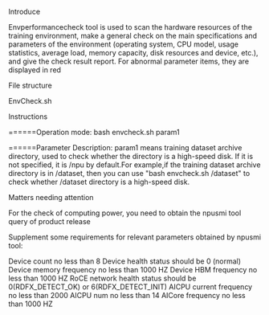 Introduce

Envperformancecheck tool is used to scan the hardware resources of the training environment, make a general check on the main specifications and parameters of the environment (operating system, CPU model, usage statistics, average load, memory capacity, disk resources and device, etc.), and give the check result report. For abnormal parameter items, they are displayed in red

File structure

EnvCheck.sh

Instructions

======Operation mode: bash envcheck.sh param1

======Parameter Description: param1 means training dataset archive directory, used to check whether the directory is a high-speed disk. If it is not specified, it is /npu by default.For example,if the training dataset archive directory is in /dataset, then you can use "bash envcheck.sh /dataset" to check whether /dataset directory is a high-speed disk.

Matters needing attention

For the check of computing power, you need to obtain the npusmi tool query of product release

Supplement some requirements for relevant parameters obtained by npusmi tool:

Device count no less than 8 Device health status should be 0 (normal) Device memory frequency no less than 1000 HZ Device HBM frequency no less than 1000 HZ RoCE network health status should be 0(RDFX_DETECT_OK) or 6(RDFX_DETECT_INIT) AICPU current frequency no less than 2000 AICPU num no less than 14 AICore frequency no less than 1000 HZ